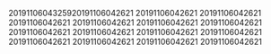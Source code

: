 2019110604325920191106042621
20191106042621
20191106042621
20191106042621
20191106042621
20191106042621
20191106042621
20191106042621
20191106042621
20191106042621
20191106042621
20191106042621
20191106042621
20191106042621
20191106042621
